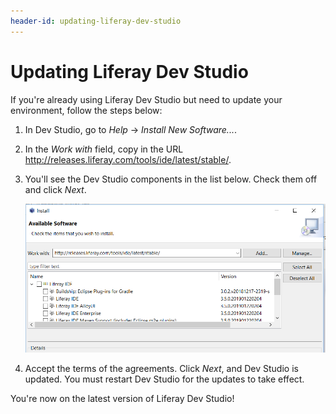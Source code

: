 ```yaml
---
header-id: updating-liferay-dev-studio
---
```


# Updating Liferay Dev Studio

If you're already using Liferay Dev Studio but need to update your environment,
follow the steps below:

1.  In Dev Studio, go to *Help* &rarr; *Install New Software...*. 

2.  In the *Work with* field, copy in the URL
    http://releases.liferay.com/tools/ide/latest/stable/.

3.  You'll see the Dev Studio components in the list below. Check them off and
    click *Next*.

    ![Figure 1: Make sure to check all the Dev Studio components you wish to install.](../../../images/ide-updatesite-install.png)

4.  Accept the terms of the agreements. Click *Next*, and Dev Studio is updated.
    You must restart Dev Studio for the updates to take effect.

You're now on the latest version of Liferay Dev Studio!
